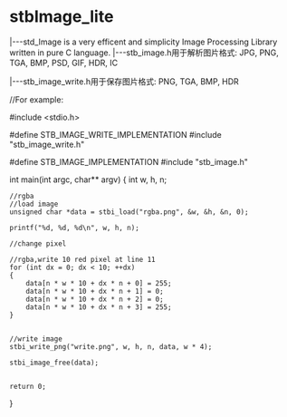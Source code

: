 # stbImage_lite

|---std_Image is a very efficent and simplicity Image Processing Library written in pure C language. 
  |---stb_image.h用于解析图片格式: JPG, PNG, TGA, BMP, PSD, GIF, HDR, IC

  |---stb_image_write.h用于保存图片格式: PNG, TGA, BMP, HDR



//For example:

#include <stdio.h>

#define STB_IMAGE_WRITE_IMPLEMENTATION
#include "stb_image_write.h"

#define STB_IMAGE_IMPLEMENTATION
#include "stb_image.h"

int main(int argc, char** argv)
{
    int w, h, n;

    //rgba
    //load image
    unsigned char *data = stbi_load("rgba.png", &w, &h, &n, 0);

    printf("%d, %d, %d\n", w, h, n);

    //change pixel

    //rgba,write 10 red pixel at line 11
    for (int dx = 0; dx < 10; ++dx)
    {
        data[n * w * 10 + dx * n + 0] = 255;
        data[n * w * 10 + dx * n + 1] = 0;
        data[n * w * 10 + dx * n + 2] = 0;
        data[n * w * 10 + dx * n + 3] = 255;
    }
    

    //write image
    stbi_write_png("write.png", w, h, n, data, w * 4);

    stbi_image_free(data);


    return 0;
}


